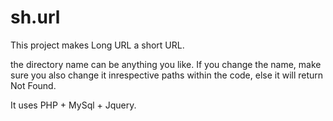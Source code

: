 # sh.url


This project makes Long URL a short URL. 

the directory name can be anything you like.
If you change the name, make sure you also change it inrespective paths within the code, else it will return Not Found.


It uses PHP + MySql + Jquery.
